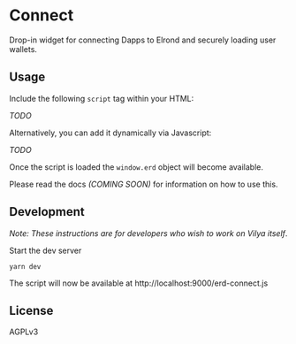 # Connect

Drop-in widget for connecting Dapps to Elrond and securely loading user wallets.

## Usage

Include the following `script` tag within your HTML:

_TODO_

Alternatively, you can add it dynamically via Javascript:

_TODO_

Once the script is loaded the `window.erd` object will become available.

Please read the docs _(COMING SOON)_ for information on how to use this.

## Development

_Note: These instructions are for developers who wish to work on Vilya itself_.

Start the dev server

```shell
yarn dev
```

The script will now be available at http://localhost:9000/erd-connect.js 

## License

AGPLv3